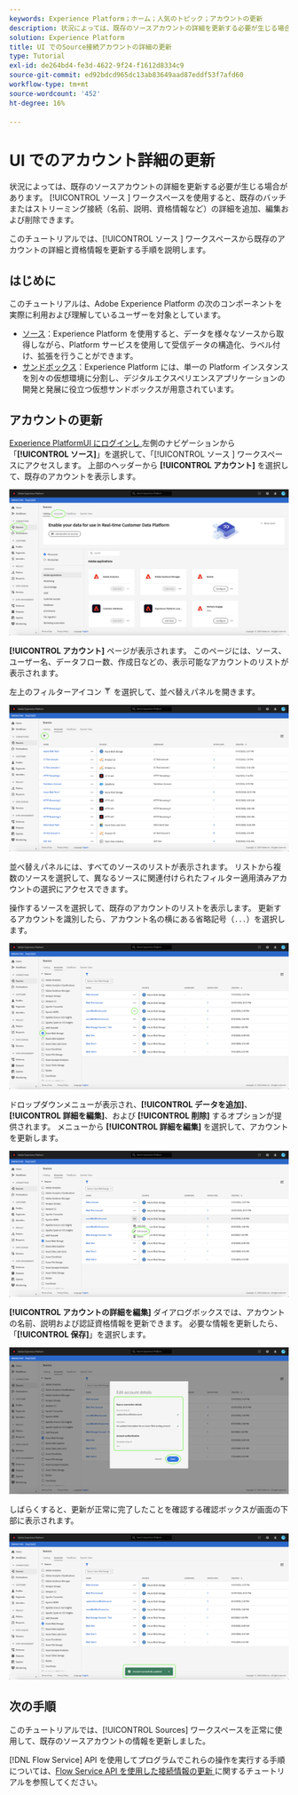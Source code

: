 ```yaml
---
keywords: Experience Platform；ホーム；人気のトピック；アカウントの更新
description: 状況によっては、既存のソースアカウントの詳細を更新する必要が生じる場合があります。 ソースワークスペースを使用すると、既存のバッチまたはストリーミング接続（名前、説明、資格情報など）の詳細を追加、編集および削除できます。
solution: Experience Platform
title: UI でのSource接続アカウントの詳細の更新
type: Tutorial
exl-id: de264bd4-fe3d-4622-9f24-f1612d8334c9
source-git-commit: ed92bdcd965dc13ab83649aad87eddf53f7afd60
workflow-type: tm+mt
source-wordcount: '452'
ht-degree: 16%

---
```


# UI でのアカウント詳細の更新

状況によっては、既存のソースアカウントの詳細を更新する必要が生じる場合があります。 [!UICONTROL  ソース ] ワークスペースを使用すると、既存のバッチまたはストリーミング接続（名前、説明、資格情報など）の詳細を追加、編集および削除できます。

このチュートリアルでは、[!UICONTROL  ソース ] ワークスペースから既存のアカウントの詳細と資格情報を更新する手順を説明します。

## はじめに

このチュートリアルは、Adobe Experience Platform の次のコンポーネントを実際に利用および理解しているユーザーを対象としています。

- [ソース](../../home.md)：Experience Platform を使用すると、データを様々なソースから取得しながら、Platform サービスを使用して受信データの構造化、ラベル付け、拡張を行うことができます。
- [サンドボックス](../../../sandboxes/home.md)：Experience Platform には、単一の Platform インスタンスを別々の仮想環境に分割し、デジタルエクスペリエンスアプリケーションの開発と発展に役立つ仮想サンドボックスが用意されています。

## アカウントの更新

[Experience PlatformUI にログインし ](https://platform.adobe.com) 左側のナビゲーションから「**[!UICONTROL ソース]**」を選択して、「[!UICONTROL  ソース ] ワークスペースにアクセスします。 上部のヘッダーから **[!UICONTROL アカウント]** を選択して、既存のアカウントを表示します。

![カタログ](../../images/tutorials/update/catalog.png)

**[!UICONTROL アカウント]** ページが表示されます。 このページには、ソース、ユーザー名、データフロー数、作成日などの、表示可能なアカウントのリストが表示されます。

左上のフィルターアイコン ![ フィルター ](../../images/tutorials/update/filter.png) を選択して、並べ替えパネルを開きます。

![accounts-list](../../images/tutorials/update/accounts-list.png)

並べ替えパネルには、すべてのソースのリストが表示されます。 リストから複数のソースを選択して、異なるソースに関連付けられたフィルター適用済みアカウントの選択にアクセスできます。

操作するソースを選択して、既存のアカウントのリストを表示します。 更新するアカウントを識別したら、アカウント名の横にある省略記号（`...`）を選択します。

![accounts-sort](../../images/tutorials/update/accounts-sort.png)

ドロップダウンメニューが表示され、**[!UICONTROL データを追加]**、**[!UICONTROL 詳細を編集]**、および **[!UICONTROL 削除]** するオプションが提供されます。 メニューから **[!UICONTROL 詳細を編集]** を選択して、アカウントを更新します。

![更新](../../images/tutorials/update/update.png)

**[!UICONTROL アカウントの詳細を編集]** ダイアログボックスでは、アカウントの名前、説明および認証資格情報を更新できます。 必要な情報を更新したら、「**[!UICONTROL 保存]**」を選択します。

![edit-account-details](../../images/tutorials/update/edit-account-details.png)

しばらくすると、更新が正常に完了したことを確認する確認ボックスが画面の下部に表示されます。

![update-confirmed](../../images/tutorials/update/update-confirmed.png)

## 次の手順

このチュートリアルでは、[!UICONTROL Sources] ワークスペースを正常に使用して、既存のソースアカウントの情報を更新しました。

[!DNL Flow Service] API を使用してプログラムでこれらの操作を実行する手順については、[Flow Service API を使用した接続情報の更新 ](../../tutorials/api/update.md) に関するチュートリアルを参照してください。
